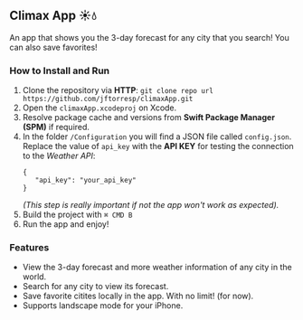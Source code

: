 ## Climax App ☀️💧

An app that shows you the 3-day forecast for any city that you search! You can also save favorites!

### How to Install and Run

1. Clone the repository via **HTTP**: ```git clone repo url https://github.com/jftorresp/climaxApp.git```
2. Open the ```climaxApp.xcodeproj``` on Xcode.
3. Resolve package cache and versions from **Swift Package Manager (SPM)** if required.
4. In the folder `/Configuration` you will find a JSON file called `config.json`. Replace the value of `api_key` with the **API KEY** for testing the connection to the _Weather API_:
   ```
   {
      "api_key": "your_api_key"
   }
   ```
   _(This step is really important if not the app won't work as expected)._
6. Build the project with ```⌘ CMD B```
7. Run the app and enjoy!

### Features

- View the 3-day forecast and more weather information of any city in the world.
- Search for any city to view its forecast.
- Save favorite citites locally in the app. With no limit! (for now).
- Supports landscape mode for your iPhone.

